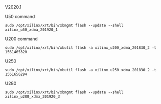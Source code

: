 V2020.1  

U50 command  
```
sudo /opt/xilinx/xrt/bin/xbmgmt flash --update --shell xilinx_u50_xdma_201920_1  
```

U200 command  
```
sudo /opt/xilinx/xrt/bin/xbutil flash -a xilinx_u200_xdma_201830_2 -t 1561465320  
```

U250  
```
sudo /opt/xilinx/xrt/bin/xbutil flash -a xilinx_u250_xdma_201830_2 -t 1561656294  
```

U280  
```
sudo /opt/xilinx/xrt/bin/xbmgmt flash --update --shell xilinx_u280_xdma_201920_3  
```
